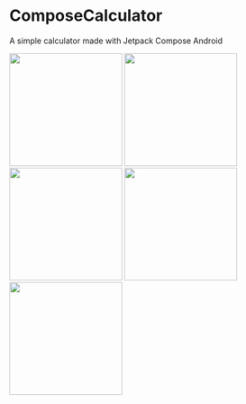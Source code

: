 # ComposeCalculator
A simple calculator made with Jetpack Compose Android

<img src="https://user-images.githubusercontent.com/60360836/218632152-b8a28078-d027-4e29-aa4f-028f61681ebd.png" width="200"/>
<img src="https://user-images.githubusercontent.com/60360836/218632166-dfddb50a-8e5d-417c-8f95-1dc0807ec8d7.png" width="200"/>
<img src="https://user-images.githubusercontent.com/60360836/218632171-b9d4e58d-b374-45d1-a93c-cc16d6366c88.png" width="200"/>
<img src="https://user-images.githubusercontent.com/60360836/218632175-c7d4f239-9645-4bed-a859-2c95709fe6a6.png" width="200"/>
<img src="https://user-images.githubusercontent.com/60360836/218632179-a3dd356c-d5ba-4aa7-a6ca-76129b419755.png" width="200"/>


